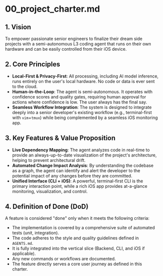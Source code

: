 # 00_project_charter.md

## 1. Vision

To empower passionate senior engineers to finalize their dream side projects with a semi-autonomous L3 coding agent that runs on their own hardware and can be easily controlled from their iOS device.

## 2. Core Principles

*   **Local-First & Privacy-First**: All processing, including AI model inference, runs entirely on the user's local hardware. No code or data is ever sent to the cloud.
*   **Human-in-the-Loop**: The agent is semi-autonomous. It operates with confidence scores and quality gates, requiring human approval for actions where confidence is low. The user always has the final say.
*   **Seamless Workflow Integration**: The system is designed to integrate deeply into a senior developer's existing workflow (e.g., terminal-first with `vim`+`tmux`) while being complemented by a seamless iOS monitoring app.

## 3. Key Features & Value Proposition

*   **Live Dependency Mapping**: The agent analyzes code in real-time to provide an always-up-to-date visualization of the project's architecture, helping to prevent architectural drift.
*   **Automated Change Impact Analysis**: By understanding the codebase as a graph, the agent can identify and alert the developer to the potential impact of any changes before they are committed.
*   **Unified Interface (CLI + iOS)**: A powerful, terminal-first CLI is the primary interaction point, while a rich iOS app provides at-a-glance monitoring, visualization, and control.

## 4. Definition of Done (DoD)

A feature is considered "done" only when it meets the following criteria:
*   The implementation is covered by a comprehensive suite of automated tests (unit, integration).
*   The code adheres to the style and quality guidelines defined in `AGENTS.md`.
*   It is fully integrated into the vertical slice (Backend, CLI, and iOS if applicable).
*   Any new commands or workflows are documented.
*   The feature directly serves a core user journey as defined in this charter. 